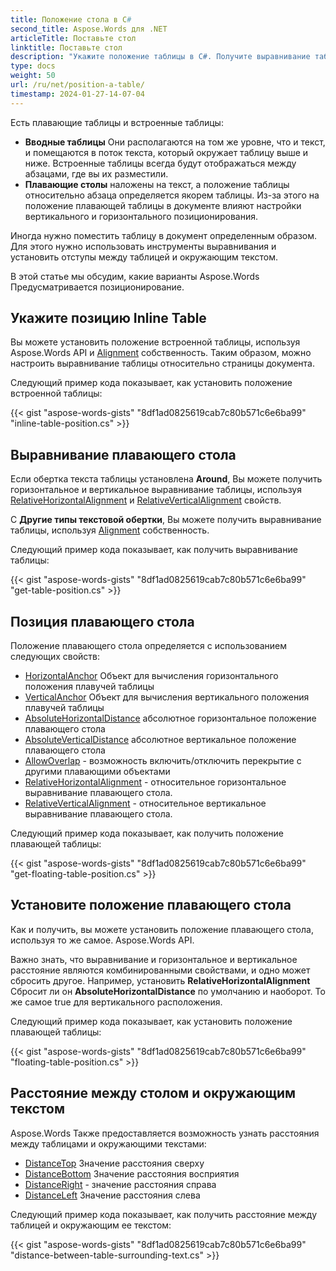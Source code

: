```yaml
---
title: Положение стола в C#
second_title: Aspose.Words для .NET
articleTitle: Поставьте стол
linktitle: Поставьте стол
description: "Укажите положение таблицы в C#. Получите выравнивание таблицы, получите и установите положение плавающего стола с помощью C#."
type: docs
weight: 50
url: /ru/net/position-a-table/
timestamp: 2024-01-27-14-07-04
---
```


Есть плавающие таблицы и встроенные таблицы:

* **Вводные таблицы** Они располагаются на том же уровне, что и текст, и помещаются в поток текста, который окружает таблицу выше и ниже. Встроенные таблицы всегда будут отображаться между абзацами, где вы их разместили.
* **Плавающие столы** наложены на текст, а положение таблицы относительно абзаца определяется якорем таблицы. Из-за этого на положение плавающей таблицы в документе влияют настройки вертикального и горизонтального позиционирования.

Иногда нужно поместить таблицу в документ определенным образом. Для этого нужно использовать инструменты выравнивания и установить отступы между таблицей и окружающим текстом.

В этой статье мы обсудим, какие варианты Aspose.Words Предусматривается позиционирование.

## Укажите позицию Inline Table

Вы можете установить положение встроенной таблицы, используя Aspose.Words API и [Alignment](https://reference.aspose.com/words/net/aspose.words.tables/table/alignment/) собственность. Таким образом, можно настроить выравнивание таблицы относительно страницы документа.

Следующий пример кода показывает, как установить положение встроенной таблицы:

{{< gist "aspose-words-gists" "8df1ad0825619cab7c80b571c6e6ba99" "inline-table-position.cs" >}}

## Выравнивание плавающего стола

Если обертка текста таблицы установлена **Around**, Вы можете получить горизонтальное и вертикальное выравнивание таблицы, используя [RelativeHorizontalAlignment](https://reference.aspose.com/words/net/aspose.words.tables/table/relativehorizontalalignment/) и [RelativeVerticalAlignment](https://reference.aspose.com/words/net/aspose.words.tables/table/relativeverticalalignment/) свойств.

С **Другие типы текстовой обертки**, Вы можете получить выравнивание таблицы, используя [Alignment](https://reference.aspose.com/words/net/aspose.words.tables/table/alignment/) собственность.

Следующий пример кода показывает, как получить выравнивание таблицы:

{{< gist "aspose-words-gists" "8df1ad0825619cab7c80b571c6e6ba99" "get-table-position.cs" >}}

## Позиция плавающего стола

 Положение плавающего стола определяется с использованием следующих свойств:

* [HorizontalAnchor](https://reference.aspose.com/words/net/aspose.words.tables/table/horizontalanchor/) Объект для вычисления горизонтального положения плавучей таблицы
* [VerticalAnchor](https://reference.aspose.com/words/net/aspose.words.tables/table/verticalanchor/) Объект для вычисления вертикального положения плавучей таблицы
* [AbsoluteHorizontalDistance](https://reference.aspose.com/words/net/aspose.words.tables/table/absolutehorizontaldistance/) абсолютное горизонтальное положение плавающего стола
* [AbsoluteVerticalDistance](https://reference.aspose.com/words/net/aspose.words.tables/table/absoluteverticaldistance/) абсолютное вертикальное положение плавающего стола
* [AllowOverlap](https://reference.aspose.com/words/net/aspose.words.tables/table/allowoverlap/) - возможность включить/отключить перекрытие с другими плавающими объектами
* [RelativeHorizontalAlignment](https://reference.aspose.com/words/net/aspose.words.tables/table/relativehorizontalalignment/) - относительное горизонтальное выравнивание плавающего стола.
* [RelativeVerticalAlignment](https://reference.aspose.com/words/net/aspose.words.tables/table/relativeverticalalignment/) - относительное вертикальное выравнивание плавающего стола.

Следующий пример кода показывает, как получить положение плавающей таблицы:

{{< gist "aspose-words-gists" "8df1ad0825619cab7c80b571c6e6ba99" "get-floating-table-position.cs" >}}

## Установите положение плавающего стола

Как и получить, вы можете установить положение плавающего стола, используя то же самое. Aspose.Words API.

Важно знать, что выравнивание и горизонтальное и вертикальное расстояние являются комбинированными свойствами, и одно может сбросить другое. Например, установить **RelativeHorizontalAlignment** Сбросит ли он **AbsoluteHorizontalDistance** по умолчанию и наоборот. То же самое true для вертикального расположения.

Следующий пример кода показывает, как установить положение плавающей таблицы:

{{< gist "aspose-words-gists" "8df1ad0825619cab7c80b571c6e6ba99" "floating-table-position.cs" >}}

## Расстояние между столом и окружающим текстом

Aspose.Words Также предоставляется возможность узнать расстояния между таблицами и окружающими текстами:

- [DistanceTop](https://reference.aspose.com/words/net/aspose.words.tables/table/distancetop/) Значение расстояния сверху
- [DistanceBottom](https://reference.aspose.com/words/net/aspose.words.tables/table/distancebottom/) Значение расстояния восприятия
- [DistanceRight](https://reference.aspose.com/words/net/aspose.words.tables/table/distanceright/) - значение расстояния справа
- [DistanceLeft](https://reference.aspose.com/words/net/aspose.words.tables/table/distanceleft/) Значение расстояния слева

Следующий пример кода показывает, как получить расстояние между таблицей и окружающим ее текстом:

{{< gist "aspose-words-gists" "8df1ad0825619cab7c80b571c6e6ba99" "distance-between-table-surrounding-text.cs" >}}
